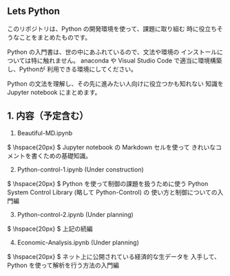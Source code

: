 ## Lets Python

このリポジトリは、Python の開発環境を使って、課題に取り組む
時に役立ちそうなことをまとめたものです。

Python の入門書は、世の中にあふれているので、文法や環境の
インストールについては特に触れません。
anaconda や Visual Studio Code で適当に環境構築し、Pythonが
利用できる環境にしてください。

Python の文法を理解し、その先に進みたい人向けに役立つかも知れない
知識を Jupyter notebook にまとめます。

## 1. 内容（予定含む）

1. Beautiful-MD.ipynb

$ \hspace{20px} $ Jupyter notebook の Markdown セルを使って
きれいなコメントを書くための基礎知識。

2. Python-control-1.ipynb (Under construction)

$ \hspace{20px} $ Python を使って制御の課題を扱うために使う
Python System Control Library (略して Python-Control) の
使い方と制御についての入門編

3. Python-control-2.ipynb (Under planning)

$ \hspace{20px} $ 上記の続編

4. Economic-Analysis.ipynb (Under planning)

$ \hspace{20px} $ ネット上に公開されている経済的な生データを
入手して、Python を使って解析を行う方法の入門編
